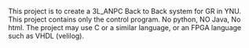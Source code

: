 This project is to create a 3L_ANPC Back to Back system for GR in YNU.
This project contains only the control program. No python, NO Java, No html.
The project may use C or a similar language, or an FPGA language such as VHDL (velilog).
